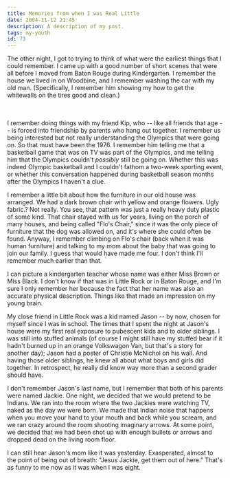 ```yaml
---
title: Memories from when I was Real Little
date: 2004-11-12 21:45
description: A description of my post.
tags: my-youth
id: 73
---
```

The other night, I got to trying to think of what were the earliest things that I could remember.  I came up with a good number of short scenes that were all before I moved from Baton Rouge during Kindergarten.  I remember the house we lived in on Woodbine, and I remember washing the car with my old man.  (Specifically, I remember him showing my how to get the whitewalls on the tires good and clean.)

<span class="spanEndPreview">&nbsp;</span><br /><br />I remember doing things with my friend Kip, who -- like all friends that age -- is forced into friendship by parents who hang out together.  I remember us being interested but not really understanding the Olympics that were going on.  So that must have been the 1976.  I remember him telling me that a basketball game that was on TV was part of the Olympics, and me telling him that the Olympics couldn't <i>possibly</i> still be going on.  Whether this was indeed Olympic basketball and I couldn't fathom a two-week sporting event, or whether this conversation happened during basketball season months after the Olympics I haven't a clue.

I remember a little bit about how the furniture in our old house was arranged.  We had a dark brown chair with yellow and orange flowers.  Ugly fabric.?  Not really.  You see, that pattern was just a really heavy duty plastic of some kind.  That chair stayed with us for years, living on the porch of many houses, and being called "Flo's Chair," since it was the only piece of furniture that the dog was allowed on, and it's where she could often be found.  Anyway, I remember climbing on Flo's chair (back when it was human furniture) and talking to my mom about the baby that was going to join our family.  I guess that would have made me four.  I don't think I'll remember much earlier than that.

I can picture a kindergarten teacher whose name was either Miss Brown or Miss Black.  I don't know if that was in Little Rock or in Baton Rouge, and I'm sure I only remember her because the fact that her name was also an accurate physical description.  Things like that made an impression on my young brain.

My close friend in Little Rock was a kid named Jason -- by now, chosen for myself since I was in school.  The times that I spent the night at Jason's house were my first real exposure to pubescent kids and to older siblings.  I was still into stuffed animals (of course I might still have my stuffed bear if it hadn't burned up in an orange Volkswagon Van, but that's a story for another day); Jason had a poster of Christie McNichol on his wall.  And having those older siblings, he knew all about what boys and girls did together.  In retrospect, he really did know way more than a second grader should have.

I don't remember Jason's last name, but I remember that both of his parents were named Jackie.  One night, we decided that we would pretend to be Indians.  We ran into the room where the two Jackies were watching TV, naked as the day we were born.  We made that Indian noise that happens when you move your hand to your mouth and back while you scream, and we ran crazy around the room shooting imaginary arrows.  At some point, we decided that we had been shot up with enough bullets or arrows and dropped dead on the living room floor.

I can still hear Jason's mom like it was yesterday.  Exasperated, almost to the point of being out of breath:  "Jesus Jackie, get them out of here."  That's as funny to me now as it was when I was eight.
